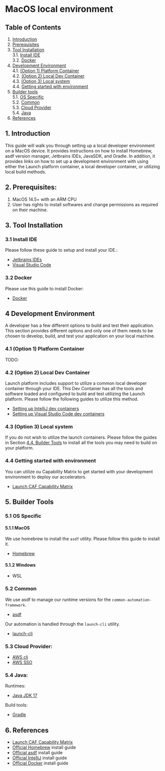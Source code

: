 # MacOS local environment
## **Table of Contents**
1. [Introduction](#1-introduction)
2. [Prerequisites](#2-prerequisites)
3. [Tool Installation](#3-tool-installation)  
  3.1. [Install IDE](#31-install-ide)  
  3.2. [Docker](#32-docker)
4. [Development Environment](#4-development-environment)  
  4.1. [(Option 1) Platform Container](#41-option-1-platform-container)  
  4.2. [(Option 2) Local Dev Container](#42-option-2-local-dev-container)  
  4.3. [(Option 3) Local system](#43-option-3-local-system)  
  4.4. [Getting started with environment](#44-getting-started-with-environment)  
5. [Builder tools](#5-builder-tools)  
  5.1. [OS Specific](#51-os-specific)  
  5.2. [Common](#52-common)  
  5.3. [Cloud Provider](#53-cloud-provider)  
  5.4. [Java](#54-java)
6. [References](#6-references)

## 1. **Introduction**
This guide will walk you through setting up a local developer environment on a MacOS device. It provides instructions on how to install Homebrew, asdf version manager, Jetbrains IDEs, JavaSDK, and Gradle. In addition, it provides links on how to set up a development environment with using either the Launch platform container, a local developer container, or utilizing local build methods. 

## 2. Prerequisites:
1. MacOS 14.5+ with an ARM CPU
2. User has rights to install softwares and change permissions as required on their machine.

## 3. Tool Installation

### 3.1 Install IDE
Please follow these guide to setup and install your IDE.:
- [Jetbrains IDEs](./../tools/jetbrains/README.md)
- [Visual Studio Code](./../tools/vscode/README.md)

### 3.2 Docker
Please use this guide to install Docker:
- [Docker](./../tools/docker/README.md)

## 4 Development Environment
A developer has a few different options to build and test their application. This section provides different options and only one of them needs to be chosen to develop, build, and test your application on your local machine.

### 4.1 (Option 1) Platform Container
TODO:

### 4.2 (Option 2) Local Dev Container
Launch platform includes support to utilize a common local developer container through your IDE. This Dev Container has all the tools and software loaded and configured to build and test utilizing the Launch platform. Please follow the following guides to utilize this method.

- [Setting up IntelliJ dev containers](./../../../development-environments/local/tools/intellij/dev-containers/README.md)
- [Setting up Visual Studio Code dev containers](./../../../development-environments/local/tools/vscode/dev-containers/README.md)

### 4.3 (Option 3) Local system
If you do not wish to utilize the launch containers. Please follow the guides in Section [4.4. Builder Tools](#44-builder-tools) to install all the tools you may need to build on your platform. 

### 4.4 Getting started with environment
You can utilize ou Capability Matrix to get started with your development environment to deploy our accelerators. 
- [Launch CAF Capability Matrix](./../../../common-automation-framework/README.md)

## 5. **Builder Tools**

### 5.1 OS Specific
#### 5.1.1 MacOS
We use homebrew to install the `asdf` utility. Please follow this guide to install it.
- [Homebrew](./../tools/homebrew/README.md)

#### 5.1.2 Windows
- WSL

### 5.2 Common
We use asdf to manage our runtime versions for the `common-automation-framework`.
- [asdf](./../tools/asdf/README.md)

Our automation is handled through the `launch-cli` utility.
- [launch-cli]()

### 5.3 Cloud Provider:
- [AWS cli](./../tools/aws/cli/README.md)
- [AWS SSO](./../tools/aws/sso-login/README.md)

### 5.4 Java:
Runtimes:
- [Java JDK 17](./../tools/java/17/README.md)

Build tools:
- [Gradle](./../tools/gradle/README.md)

## 6. **References**
- [Launch CAF Capability Matrix](./../../../common-automation-framework/README.md)
- [Official Homebrew](https://brew.sh/) install guide
- [Official asdf](https://asdf-vm.com/guide/getting-started.html) install guide
- [Official IntelliJ](https://www.jetbrains.com/help/idea/installation-guide.html#-u36bwj_90) install guide
- [Official Docker](https://docs.docker.com/desktop/install/mac-install/) install guide